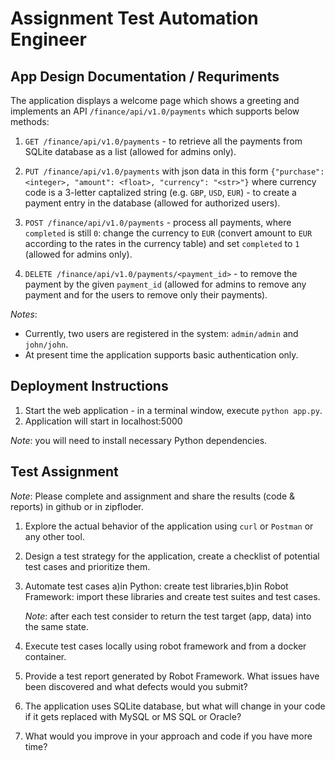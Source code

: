 # Assignment Test Automation Engineer

## App Design Documentation / Requriments

The application displays a welcome page which shows a greeting
and implements an API `/finance/api/v1.0/payments` which supports below methods:

1. `GET /finance/api/v1.0/payments` - to retrieve all the payments from SQLite database as a list (allowed for admins only).

1. `PUT /finance/api/v1.0/payments` with json data in this form `{"purchase": <integer>, "amount": <float>, "currency": "<str>"}` where currency code is a 3-letter captalized string (e.g. `GBP`, `USD`, `EUR`) - to create a payment entry in the database (allowed for authorized users).

1. `POST /finance/api/v1.0/payments` - process all payments, where `completed` is still `0`: change the currency to `EUR` (convert amount to `EUR` according to the rates in the currency table) and set `completed` to `1` (allowed for admins only).

1. `DELETE /finance/api/v1.0/payments/<payment_id>` - to remove the payment by the given `payment_id` (allowed for admins to remove any payment and for the users to remove only their payments).

_Notes_:

* Currently, two users are registered in the system: `admin/admin` and `john/john`.
* At present time the application supports basic authentication only.

## Deployment Instructions

1. Start the web application - in a terminal window, execute `python app.py`.
1. Application will start in localhost:5000

_Note_: you will need to install necessary Python dependencies.

## Test Assignment

_Note_: Please complete and assignment and share the results (code & reports) in github or in zipfloder.

1. Explore the actual behavior of the application using `curl` or `Postman` or any other tool.

1. Design a test strategy for the application, create a checklist of potential test cases and prioritize them.

1. Automate test cases a)in Python: create test libraries,b)in Robot Framework: import these libraries and create test suites and test cases.

   _Note_: after each test consider to return the test target (app, data) into the same state.

1. Execute test cases locally using robot framework and from a docker container.

1. Provide a test report generated by Robot Framework. What issues have been discovered and what defects would you submit?

1. The application uses SQLite database, but what will change in your code if it gets replaced with MySQL or MS SQL or Oracle?

1. What would you improve in your approach and code if you have more time?
